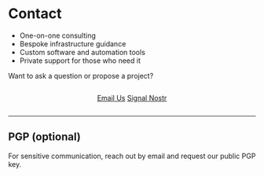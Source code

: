 # Contact

<!--
Lord Jesus Christ, Son of the Living God
Have mercy on me
a sinner
-->

- One-on-one consulting
- Bespoke infrastructure guidance
- Custom software and automation tools
- Private support for those who need it

Want to ask a question or propose a project?

<div style="text-align: center; margin: 2em 0;">
  <a href="#" id="email-link" class="md-button md-button--primary">Email Us</a>
    <a href="https://signal.me/#eu/qS1E69S_iE0mbK1xtevXnIblf74i7ClvUJcDod5mquCB2Qni8rFCaZbh5WxOdOV9" 
     class="md-button md-button--primary" rel="noopener noreferrer" target="_blank">
    Signal
  </a>
  <a href="/about/nostr/" class="md-button md-button--primary">Nostr</a>
  <script>
    const user = "hello";
    const domain = "bitcoinistrue.com";
    const link = document.getElementById("email-link");
    link.setAttribute("href", "mailto:" + user + "@" + domain);
  </script>
</div>






---

## PGP (optional)

For sensitive communication, reach out by email and request our public PGP key.









